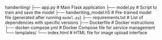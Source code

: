 handwriting/
├── app.py                 # Main Flask application
├── model.py               # Script to train and save the model
├── handwriting_model.h5   # Pre-trained model file (generated after running `model.py`)
├── requirements.txt       # List of dependencies with specific versions
├── Dockerfile             # Docker instructions
├── docker-compose.yml     # Docker Compose file for service management
└── templates/
    └── index.html         # HTML file for image upload interface
